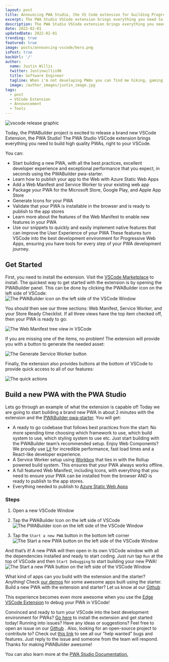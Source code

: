 ```yaml
---
layout: post
title: Announcing PWA Studio, the VS Code extension for building Progressive Web Apps!
excerpt: The PWA Studio VSCode extension brings everything you need to build high quality PWAs, right to your VSCode!
description: The PWA Studio VSCode extension brings everything you need to build high quality PWAs, right to your VSCode!
date: 2022-02-01
updatedDate: 2022-02-01
trending: true
featured: true
image: posts/announcing-vscode/hero.png
isPost: true
backUrl: '/'
author:
  name: Justin Willis
  twitter: Justinwillis96
  title: Software Engineer
  tagline: When i'm not developing PWAs you can find me hiking, gaming or playing with my pets!
  image: /author_images/justin_image.jpg
tags:
  - post
  - VSCode Extension
  - Announcement
  - Tools
---
```


<img alt="vscode release graphic" src="/posts/announcing-vscode/vscode-release-graphic.png" />

Today, the PWABuilder project is excited to release a brand new VSCode Extension, the PWA Studio! 
The PWA Studio VSCode extension brings everything you need to build high quality PWAs, right to your VSCode. 

You can:

-	Start building a new PWA, with all the best practices, excellent developer experience and exceptional performance that you expect, in seconds using the PWABuilder pwa-starter.
-	Learn how to publish your app to the Web with Azure Static Web Apps
-	Add a Web Manifest and Service Worker to your existing web app
-	Package your PWA for the Microsoft Store, Google Play, and Apple App Store
-	Generate Icons for your PWA
-	Validate that your PWA is installable in the browser and is ready to publish to the app stores
-	Learn more about the features of the Web Manifest to enable new features in your PWA
-	Use our snippets to quickly and easily implement native features that can improve the User Experience of your PWA
These features turn VSCode into the best development environment for Progressive Web Apps, ensuring you have tools for every step of your PWA development journey.

## Get Started
First, you need to install the extension. Visit the [VSCode Marketplace](https://aka.ms/install-pwa-studio) to install<span aria-hidden="true">.</span>
The quickest way to get started with the extension is by opening the PWABuilder panel. This can be done by clicking the PWABuilder icon on the left side of VSCode:
![The PWABuilder icon on the left side of the VSCode Window](https://raw.githubusercontent.com/pwa-builder/pwabuilder-vscode/main/resources/icon-view.png)

You should then see our three sections: Web Manifest, Service Worker, and your Store Ready Checklist. If all three views have the top item checked off, then your PWA is ready to go:

![The Web Manifest tree view in VSCode](https://raw.githubusercontent.com/pwa-builder/pwabuilder-vscode/main/resources/validate.png)

If you are missing one of the items, no problem! The extension will provide you with a button to generate the needed asset:

![The Generate Service Worker button](https://raw.githubusercontent.com/pwa-builder/pwabuilder-vscode/main/resources/sw-button.png)

Finally, the extension also provides buttons at the bottom of VSCode to provide quick access to all of our features:

![The quick actions](https://raw.githubusercontent.com/pwa-builder/pwabuilder-vscode/main/resources/quick-actions.png)

## Build a new PWA with the PWA Studio
Lets go through an example of what the extension is capable of! Today we are going to start building a brand new PWA in about 2 minutes with the extension and the [PWABuilder pwa-starter](https://aka.ms/pwa-starter)<span aria-hidden="true">.</span> You will get:
-	A ready to go codebase that follows best practices from the start: No more spending time choosing which framework to use, which build system to use, which styling system to use etc. Just start building with the PWABuilder team’s recommended setup. Enjoy Web Components? We proudly use [Lit](https://lit.dev) for incredible performance, fast load times and a React-like developer experience.
-	A Service Worker setup using [Workbox](https://developers.google.com/web/tools/workbox/) that ties in with the Rollup powered build system. This ensures that your PWA always works offline.
-	A full featured Web Manifest, including Icons, with everything that you need to ensure your PWA can be installed from the browser AND is ready to publish to the app stores.
-	Everything needed to publish to [Azure Static Web Apps](https://azure.microsoft.com/services/app-service/static/)

### Steps   
1) Open a new VSCode Window
2) Tap the PWABuilder Icon on the left side of VSCode
![The PWABuilder icon on the left side of the VSCode Window](https://raw.githubusercontent.com/pwa-builder/pwabuilder-vscode/main/resources/icon-view.png)

3) Tap the `Start a new PWA` button in the bottom left corner
![The Start a new PWA button on the left side of the VSCode Window](https://raw.githubusercontent.com/pwa-builder/pwabuilder-vscode/main/resources/main-view.png)

And that’s it! A new PWA will then open in its own VSCode window with all the dependencies installed and ready to start coding. Just run tap `Run` at the top of VSCode and then `Start Debugging` to start building your new PWA!
![The Start a new PWA button on the left side of the VSCode Window](https://raw.githubusercontent.com/pwa-builder/pwabuilder-vscode/main/resources/pwa-starter.png)

What kind of apps can you build with the extension and the starter? Anything! Check [our demos](https://github.com/pwa-builder/pwa-starter#sample-pwas-built-with-the-starter) for some awesome apps built using the starter. Build a new PWA with the extension and starter? Let us know at our [Github](https://github.com/pwa-builder/PWABuilder)

This experience becomes even more awesome when you use the [Edge VSCode Extension](https://docs.microsoft.com/microsoft-edge/visual-studio-code/microsoft-edge-devtools-extension) to debug your PWA in VSCode!

Convinced and ready to turn your VSCode into the best development environment for PWAs? [Go here]( https://marketplace.visualstudio.com/items?itemName=PWABuilder.pwa-studio) to install the extension and get started today! Running into issues? Have any ideas or suggestions? Feel free to open an issue on our [Github](https://github.com/pwa-builder/PWABuilder)  . Also, looking for an open-source project to contribute to? Check out [this link](https://github.com/pwa-builder/PWABuilder/issues?q=is%3Aopen+is%3Aissue+label%3A%22help+wanted+%3Araising_hand%3A%22) to see all our “help wanted” bugs and features. Just reply to the issue and someone from the team will respond. Thanks for making PWABuilder awesome! 

You can also learn more at the [PWA Studio Documentation.](https://docs.pwabuilder.com/#/studio/quick-start)
